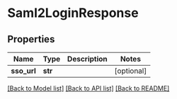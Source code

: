 # Saml2LoginResponse

## Properties

Name | Type | Description | Notes
------------ | ------------- | ------------- | -------------
**sso_url** | **str** |  | [optional] 

[[Back to Model list]](../README.md#documentation-for-models) [[Back to API list]](../README.md#documentation-for-api-endpoints) [[Back to README]](../README.md)



